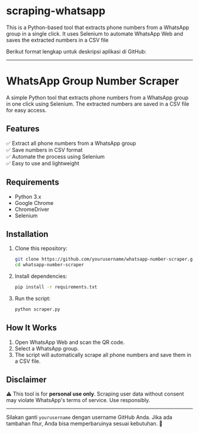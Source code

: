 # scraping-whatsapp
This is a Python-based tool that extracts phone numbers from a WhatsApp group in a single click. It uses Selenium to automate WhatsApp Web and saves the extracted numbers in a CSV file

Berikut format lengkap untuk deskripsi aplikasi di GitHub:  

---

# WhatsApp Group Number Scraper  

A simple Python tool that extracts phone numbers from a WhatsApp group in one click using Selenium. The extracted numbers are saved in a CSV file for easy access.  

## Features  
✅ Extract all phone numbers from a WhatsApp group  
✅ Save numbers in CSV format  
✅ Automate the process using Selenium  
✅ Easy to use and lightweight  

## Requirements  
- Python 3.x  
- Google Chrome  
- ChromeDriver  
- Selenium  

## Installation  
1. Clone this repository:  
   ```bash
   git clone https://github.com/yourusername/whatsapp-number-scraper.git
   cd whatsapp-number-scraper
   ```  
2. Install dependencies:  
   ```bash
   pip install -r requirements.txt
   ```  
3. Run the script:  
   ```bash
   python scraper.py
   ```  

## How It Works  
1. Open WhatsApp Web and scan the QR code.  
2. Select a WhatsApp group.  
3. The script will automatically scrape all phone numbers and save them in a CSV file.  

## Disclaimer  
⚠️ This tool is for **personal use only**. Scraping user data without consent may violate WhatsApp's terms of service. Use responsibly.  

---

Silakan ganti `yourusername` dengan username GitHub Anda. Jika ada tambahan fitur, Anda bisa memperbaruinya sesuai kebutuhan. 🚀

